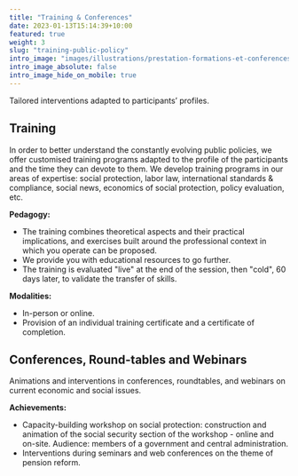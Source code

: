 ```yaml
---
title: "Training & Conferences"
date: 2023-01-13T15:14:39+10:00
featured: true
weight: 3
slug: "training-public-policy"
intro_image: "images/illustrations/prestation-formations-et-conferences.svg"
intro_image_absolute: false
intro_image_hide_on_mobile: true
---
```


Tailored interventions adapted to participants’ profiles.

<!--more-->

## Training

In order to better understand the constantly evolving public policies, we offer customised training programs adapted to the profile of the participants and the time they can devote to them. We develop training programs in our areas of expertise: social protection, labor law, international standards & compliance, social news, economics of social protection, policy evaluation, etc.

**Pedagogy:**

* The training combines theoretical aspects and their practical implications, and exercises built around the professional context in which you operate can be proposed.
* We provide you with educational resources to go further.
* The training is evaluated "live" at the end of the session, then "cold", 60 days later, to validate the transfer of skills.

**Modalities:**

* In-person or online.
* Provision of an individual training certificate and a certificate of completion.

## Conferences, Round-tables and Webinars

Animations and interventions in conferences, roundtables, and webinars on current economic and social issues.

**Achievements:**

* Capacity-building workshop on social protection: construction and animation of the social security section of the workshop - online and on-site. Audience: members of a government and central administration.
* Interventions during seminars and web conferences on the theme of pension reform.
